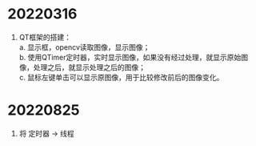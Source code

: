 # 20220316

1. QT框架的搭建：<br>
a. 显示框，opencv读取图像，显示图像；<br>
b. 使用QTimer定时器，实时显示图像，如果没有经过处理，就显示原始图像，处理之后，就显示处理之后的图像；<br>
c. 鼠标左键单击可以显示原图像，用于比较修改前后的图像变化。<br>

# 20220825

1. 将 定时器 -> 线程<br>

